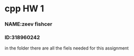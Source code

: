 # cpp HW 1  
### NAME:zeev fishcer  
### ID:318960242  
in the folder there are all the fiels needed for this assignment  
